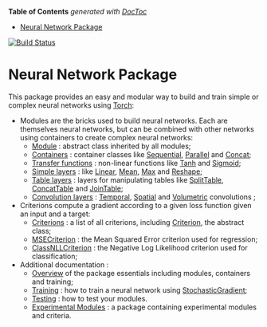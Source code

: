 <!-- START doctoc generated TOC please keep comment here to allow auto update -->
<!-- DON'T EDIT THIS SECTION, INSTEAD RE-RUN doctoc TO UPDATE -->
**Table of Contents**  *generated with [DocToc](https://github.com/thlorenz/doctoc)*

- [Neural Network Package](#neural-network-package)

<!-- END doctoc generated TOC please keep comment here to allow auto update -->

[![Build Status](https://travis-ci.org/torch/nn.svg?branch=master)](https://travis-ci.org/torch/nn)
<a name="nn.dok"></a>
# Neural Network Package #

This package provides an easy and modular way to build and train simple or complex neural networks using [Torch](https://github.com/torch/torch7/blob/master/README.md):
  
  * Modules are the bricks used to build neural networks. Each are themselves neural networks, but can be combined with other networks using containers to create complex neural networks:
    * [Module](module.md#nn.Module) : abstract class inherited by all modules;
    * [Containers](containers.md#nn.Containers) : container classes like [Sequential](containers.md#nn.Sequential), [Parallel](containers.md#nn.Parallel) and [Concat](containers.md#nn.Concat);
    * [Transfer functions](transfer.md#nn.transfer.dok) : non-linear functions like [Tanh](transfer.md#nn.Tanh) and [Sigmoid](transfer.md#nn.Sigmoid);
    * [Simple layers](simple.md#nn.simplelayers.dok) : like [Linear](simple.md#nn.Linear), [Mean](simple.md#nn.Mean), [Max](simple.md#nn.Max) and [Reshape](simple.md#nn.Reshape); 
    * [Table layers](table.md#nn.TableLayers) : layers for manipulating tables like [SplitTable](table.md#nn.SplitTable), [ConcatTable](table.md#nn.ConcatTable) and [JoinTable](table.md#nn.JoinTable);
    * [Convolution layers](convolution.md#nn.convlayers.dok) : [Temporal](convolution.md#nn.TemporalModules),  [Spatial](convolution.md#nn.SpatialModules) and [Volumetric](convolution.md#nn.VolumetricModules) convolutions ; 
  * Criterions compute a gradient according to a given loss function given an input and a target:
    * [Criterions](criterion.md#nn.Criterions) : a list of all criterions, including [Criterion](criterion.md#nn.Criterion), the abstract class;
    * [MSECriterion](criterion.md#nn.MSECriterion) : the Mean Squared Error criterion used for regression; 
    * [ClassNLLCriterion](criterion.md#nn.ClassNLLCriterion) : the Negative Log Likelihood criterion used for classification;
  * Additional documentation :
    * [Overview](overview.md#nn.overview.dok) of the package essentials including modules, containers and training;
    * [Training](training.md#nn.traningneuralnet.dok) : how to train a neural network using [StochasticGradient](training.md#nn.StochasticGradient);
    * [Testing](testing.md) : how to test your modules.
    * [Experimental Modules](https://github.com/clementfarabet/lua---nnx/blob/master/README.md) : a package containing experimental modules and criteria.

